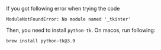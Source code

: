If you got following error when trying the code

```
ModuleNotFoundError: No module named '_tkinter'
```

Then, you need to install `python-tk`. On macos, run following:

```sh
brew install python-tk@3.9
```
